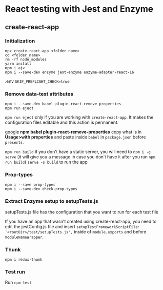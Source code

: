 # React testing with Jest and Enzyme

## create-react-app

### Initialization
```
npx create-react-app <folder_name>
cd <folder_name>
rm -rf node_modules
yarn install
npm i ajv
npm i --save-dev enzyme jest-enzyme enzyme-adapter-react-16
```

.env
`SKIP_PREFLIGHT_CHECK=true`

### Remove data-test attributes
```
npm i --save-dev babel-plugin-react-remove-properties
npm run eject
```

`npm run eject` only if you are working with `create-react-app`. It makes the configuration files editable and this action is permanent.

google **npm babel plugin-react-remove-properties** copy what is in **Usage>with properties** and paste inside `babel` in `package.json` before `presents`.

`npm run build`
if you don't have a static server, you will need to `npm i -g serve` (it will give you a message in case you don't have it after you run `npm run build`)
`serve -s build` to run the app

### Prop-types

```
npm i --save prop-types
npm i --save-dev check-prop-types
```

### Extract Enzyme setup to setupTests.js

setupTests.js file has the configuration that you want to run for each test file

If you have an app that wasn't created using create-react-app, you need to edit the jestConfig.js file and insert `setupTestFrameworkScriptFile: '<rootDir>/test/setupTests.js',` inside of `module.exports` and before `moduleNameWrapper`.

### Thunk

```
npm i redux-thunk
```

### Test run
Run `npm test`
